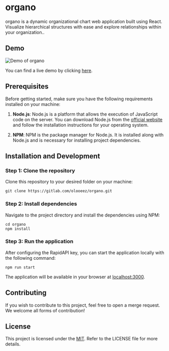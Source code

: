 # organo

organo is a dynamic organizational chart web application built using React. Visualize hierarchical structures with ease and explore relationships within your organization..

## Demo

![Demo of organo](https://gitlab.com/olooeez/organo/-/raw/main/img/demo.png)

You can find a live demo by clicking [here](https://reaorgano.netlify.app).

## Prerequisites

Before getting started, make sure you have the following requirements installed on your machine:

1. **Node.js**: Node.js is a platform that allows the execution of JavaScript code on the server. You can download Node.js from the [official website](https://nodejs.org/) and follow the installation instructions for your operating system.

2. **NPM**: NPM is the package manager for Node.js. It is installed along with Node.js and is necessary for installing project dependencies.

## Installation and Development

### Step 1: Clone the repository

Clone this repository to your desired folder on your machine:

```
git clone https://gitlab.com/olooeez/organo.git
```

### Step 2: Install dependencies

Navigate to the project directory and install the dependencies using NPM:

```
cd organo
npm install
```

### Step 3: Run the application

After configuring the RapidAPI key, you can start the application locally with the following command:

```
npm run start
```

The application will be available in your browser at [localhost:3000](http://localhost:3000).

## Contributing

If you wish to contribute to this project, feel free to open a merge request. We welcome all forms of contribution!

## License

This project is licensed under the [MIT](https://gitlab.com/olooeez/organo/-/blob/main/LICENSE). Refer to the LICENSE file for more details.
